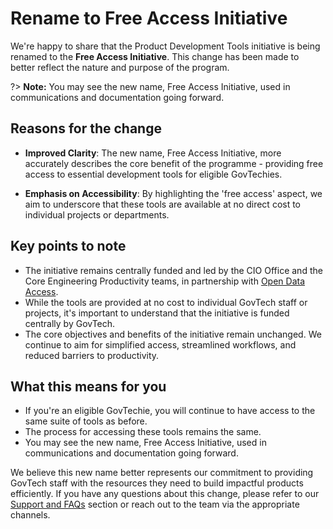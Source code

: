 # Rename to Free Access Initiative

We're happy to share that the Product Development Tools initiative is being renamed to the **Free Access Initiative**. This change has been made to better reflect the nature and purpose of the program.

?> **Note:** You may see the new name, Free Access Initiative, used in communications and documentation going forward.

## Reasons for the change

- **Improved Clarity**: The new name, Free Access Initiative, more accurately describes the core benefit of the programme - providing free access to essential development tools for eligible GovTechies.

- **Emphasis on Accessibility**: By highlighting the 'free access' aspect, we aim to underscore that these tools are available at no direct cost to individual projects or departments.

## Key points to note

- The initiative remains centrally funded and led by the CIO Office and the Core Engineering Productivity teams, in partnership with [Open Data Access](https://docs.developer.tech.gov.sg/docs/open-data-access/).
- While the tools are provided at no cost to individual GovTech staff or projects, it's important to understand that the initiative is funded centrally by GovTech.
- The core objectives and benefits of the initiative remain unchanged. We continue to aim for simplified access, streamlined workflows, and reduced barriers to productivity.

## What this means for you

- If you're an eligible GovTechie, you will continue to have access to the same suite of tools as before.
- The process for accessing these tools remains the same.
- You may see the new name, Free Access Initiative, used in communications and documentation going forward.

We believe this new name better represents our commitment to providing GovTech staff with the resources they need to build impactful products efficiently. If you have any questions about this change, please refer to our [Support and FAQs](/support.md) section or reach out to the team via the appropriate channels.